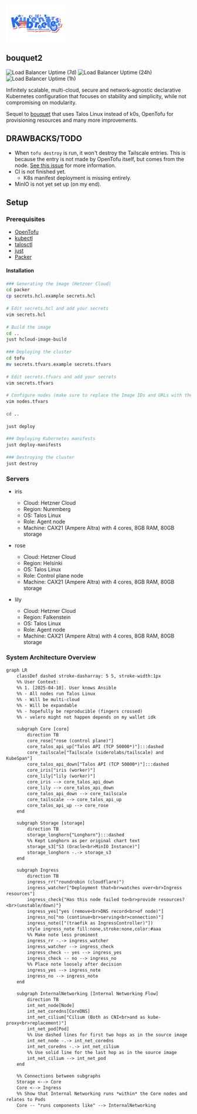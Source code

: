<img src="https://raw.githubusercontent.com/xelab04/ServiceLogos/refs/heads/main/Kubernetes/Kubernetes%20V3.png"  height="100">

## bouquet2
![Load Balancer Uptime (7d)](https://status.kreato.dev/api/v1/endpoints/internal_lb/uptimes/7d/badge.svg) ![Load Balancer Uptime (24h)](https://status.kreato.dev/api/v1/endpoints/internal_lb/uptimes/24h/badge.svg) ![Load Balancer Uptime (1h)](https://status.kreato.dev/api/v1/endpoints/internal_lb/uptimes/1h/badge.svg)

Infinitely scalable, multi-cloud, secure and network-agnostic declarative Kubernetes configuration that focuses on stability and simplicity, while not compromising on modularity.

Sequel to [bouquet](https://github.com/kreatoo/bouquet) that uses Talos Linux instead of k0s, OpenTofu for provisioning resources and many more improvements.

## DRAWBACKS/TODO
* When `tofu destroy` is run, it won't destroy the Tailscale entries. This is because the entry is not made by OpenTofu itself, but comes from the node. [See this issue](https://github.com/tailscale/terraform-provider-tailscale/issues/68) for more information.
* CI is not finished yet.
  * K8s manifest deployment is missing entirely.
* MinIO is not yet set up (on my end).

## Setup

### Prerequisites
* [OpenTofu](https://opentofu.org)
* [kubectl](https://kubernetes.io/docs/tasks/tools/)
* [talosctl](https://www.talos.dev/v1.9/introduction/quickstart/#talosctl)
* [just](https://github.com/casey/just)
* [Packer](https://www.packer.io/)

#### Installation
```bash
### Generating the image (Hetzner Cloud)
cd packer
cp secrets.hcl.example secrets.hcl

# Edit secrets.hcl and add your secrets
vim secrets.hcl

# Build the image
cd ..
just hcloud-image-build

### Deploying the cluster
cd tofu
mv secrets.tfvars.example secrets.tfvars

# Edit secrets.tfvars and add your secrets
vim secrets.tfvars

# Configure nodes (make sure to replace the Image IDs and URLs with the correct ones)
vim nodes.tfvars

cd ..

just deploy

### Deploying Kubernetes manifests
just deploy-manifests

### Destroying the cluster
just destroy
```


### Servers

* iris
    * Cloud: Hetzner Cloud 
    * Region: Nuremberg
    * OS: Talos Linux
    * Role: Agent node
    * Machine: CAX21 (Ampere Altra) with 4 cores, 8GB RAM, 80GB storage

* rose
    * Cloud: Hetzner Cloud
    * Region: Helsinki
    * OS: Talos Linux
    * Role: Control plane node
    * Machine: CAX21 (Ampere Altra) with 4 cores, 8GB RAM, 80GB storage
 
* lily
    * Cloud: Hetzner Cloud
    * Region: Falkenstein
    * OS: Talos Linux
    * Role: Agent node
    * Machine: CAX21 (Ampere Altra) with 4 cores, 8GB RAM, 80GB storage

### System Architecture Overview
```mermaid
graph LR
    classDef dashed stroke-dasharray: 5 5, stroke-width:1px
    %% User Context:
    %% 1. [2025-04-10]. User knows Ansible
    %% - All nodes run Talos Linux
    %% - Will be multi-cloud
    %% - Will be expandable
    %% - hopefully be reproducible (fingers crossed)
    %% - velero might not happen depends on my wallet idk

    subgraph Core [core]
        direction TB
        core_rose["rose (control plane)"]
        core_talos_api_up["Talos API (TCP 50000*)"]:::dashed
        core_tailscale["Tailscale (siderolabs/tailscale) and KubeSpan"]
        core_talos_api_down["Talos API (TCP 50000*)"]:::dashed
        core_iris["iris (worker)"]
        core_lily["lily (worker)"]
        core_iris --> core_talos_api_down
        core_lily --> core_talos_api_down
        core_talos_api_down --> core_tailscale
        core_tailscale --> core_talos_api_up
        core_talos_api_up --> core_rose
    end

    subgraph Storage [storage]
        direction TB
        storage_longhorn{"Longhorn"}:::dashed
        %% Kept Longhorn as per original chart text
        storage_s3["S3 (Oracle<br>MinIO Instance)"]
        storage_longhorn -.-> storage_s3
    end

    subgraph Ingress
        direction TB
        ingress_rr("roundrobin (cloudflare)")
        ingress_watcher["Deployment that<br>watches over<br>Ingress resources"]
        ingress_check{"Has this node failed to<br>provide resources?<br>(unstable/down)"}
        ingress_yes["yes (remove<br>DNS record<br>of node)"]
        ingress_no["no (continue<br>serving<br>connection)"]
        ingress_note(["(traefik as IngressController)"])
        style ingress_note fill:none,stroke:none,color:#aaa
        %% Make note less prominent
        ingress_rr -.-> ingress_watcher
        ingress_watcher --> ingress_check
        ingress_check -- yes --> ingress_yes
        ingress_check -- no --> ingress_no
        %% Place note loosely after decision
        ingress_yes --> ingress_note
        ingress_no --> ingress_note
    end

    subgraph InternalNetworking [Internal Networking Flow]
        direction TB
        int_net_node[Node]
        int_net_coredns[CoreDNS]
        int_net_cilium["Cilium (Both as CNI<br>and as kube-proxy<br>replacement)"]
        int_net_pod[Pod]
        %% Use dashed lines for first two hops as in the source image
        int_net_node -.-> int_net_coredns
        int_net_coredns -.-> int_net_cilium
        %% Use solid line for the last hop as in the source image
        int_net_cilium --> int_net_pod
    end

    %% Connections between subgraphs
    Storage <--> Core
    Core <--> Ingress
    %% Show that Internal Networking runs *within* the Core nodes and relates to Pods
    Core -- "runs components like" --> InternalNetworking
```

